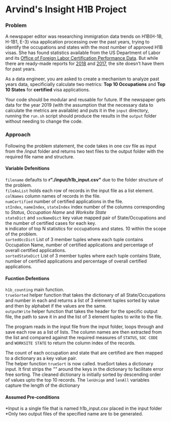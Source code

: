 # Arvind's Insight H1B Project
### Problem 
A newspaper editor was researching immigration data trends on H1B(H-1B, H-1B1, E-3) visa application processing over the past years, trying to identify the occupations and states with the most number of approved H1B visas. She has found statistics available from the US Department of Labor and its [Office of Foreign Labor Certification Performance Data](https://www.foreignlaborcert.doleta.gov/performancedata.cfm#dis). But while there are ready-made reports for [2018](https://www.foreignlaborcert.doleta.gov/pdf/PerformanceData/2018/H-1B_Selected_Statistics_FY2018_Q4.pdf) and [2017](https://www.foreignlaborcert.doleta.gov/pdf/PerformanceData/2017/H-1B_Selected_Statistics_FY2017.pdf), the site doesn’t have them for past years. 

As a data engineer, you are asked to create a mechanism to analyze past years data, specificially calculate two metrics: **Top 10 Occupations** and **Top 10 States** for **certified** visa applications.

Your code should be modular and reusable for future. If the newspaper gets data for the year 2019 (with the assumption that the necessary data to calculate the metrics are available) and puts it in the `input` directory, running the `run.sh` script should produce the results in the `output` folder without needing to change the code.

### Approach
Following the problem statement, the code takes in one csv file as input from the /input folder and returns two text files to the output folder with the required file name and structure.

#### Variable Defenitions
`filename` defaults to **r"./input/h1b_input.csv"** due to the folder structure of the problem.  
`fileAsList` holds each row of records in the input file as a list element.  
`colNames` column names of records in the file.  
`numCertified` number of certified applications in the file.  
`stIndex`, `nameIndex`, `stateIndex` index number of the columns corresponding to *Status*, *Occupation Name* and *Worksite State*  
`stateDict` and `socNameDict` key value mapped pair of State/Occupations and the number of certified cases for each key.  
`N` indicator of top N statistics for occupations and states. 10 within the scope of the problem.  
`sortedOccDict` List of 3 member tuples where each tuple contains Occupation Name, number of certified applications and percentage of overall certified applications.  
`sortedStateDict` List of 3 member tuples where each tuple contains State, number of certified applications and percentage of overall certified applications.  

#### Fucntion Defentions
`h1b_counting` main function.  
`trueSorted` helper function that takes the dictionary of all State/Occupations and number in each and returns a list of 3 element tuples sorted by value and then by alphabet if the values are the same.  
`outputWrite` helper function that takes the header for the specific output file, the path to save it in and the list of 3 element tuples to write to the file.  

The program reads in the input file from the input folder, loops through and save each row as a list of lists. The column names are then extracted from the list and compared against the required measures of `STATUS`, `SOC CODE` and `WORKSITE STATE` to return the column index of the records.

The count of each occupation and state that are certified are then mapped to a dictionary as a key value pair.  
The helper function `trueSort` is now called. trueSort takes a dictionary input. It first strips the *""* around the keys in the dictionary to facilitate error free sorting. The cleaned dictionary is initially sorted by descending order of values upto the top 10 records. The `lenUniqe` and `lenAll` variables capture the length of the dictionary 
#### Assumed Pre-conditions
*Input is a single file that is named h1b_input.csv placed in the input folder
*Only two output files of the specified name are to be generated.
